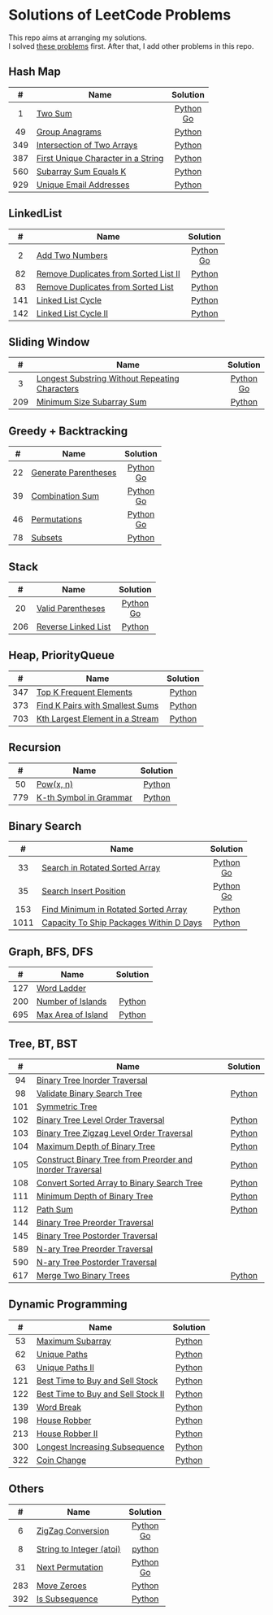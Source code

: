 # Solutions of LeetCode Problems

This repo aims at arranging my solutions.<br>
I solved [these problems](https://1kohei1.com/leetcode/) first. After that, I add other problems in this repo.

## Hash Map
#|Name|Solution
:----:|----|:----:
1 | [Two Sum](https://leetcode.com/problems/two-sum/) | [Python](https://github.com/Tiger-0512/leetcode/blob/main/python/1_two-sum.py) <br> [Go](https://github.com/Tiger-0512/leetcode/blob/main/go/1_two-sum.go)
49 | [Group Anagrams](https://leetcode.com/problems/group-anagrams/) | [Python](https://github.com/Tiger-0512/leetcode/blob/main/python/49_group-anagrams.py)
349 | [Intersection of Two Arrays](https://leetcode.com/problems/intersection-of-two-arrays/) | [Python](https://github.com/Tiger-0512/leetcode/blob/main/python/349_intersection-of-two-arrays.py)
387 | [First Unique Character in a String](https://leetcode.com/problems/first-unique-character-in-a-string/) | [Python](https://github.com/Tiger-0512/leetcode/blob/main/python/387_first-unique-character-in-a-string.py)
560 | [Subarray Sum Equals K](https://leetcode.com/problems/subarray-sum-equals-k/) | [Python](https://github.com/Tiger-0512/leetcode/blob/main/python/560_subarray-sum-equals-k.py)
929 | [Unique Email Addresses](https://leetcode.com/problems/unique-email-addresses/) | [Python](https://github.com/Tiger-0512/leetcode/blob/main/python/929_unique-email-addresses.py)

## LinkedList
#|Name|Solution
:----:|----|:----:
2 | [Add Two Numbers](https://leetcode.com/problems/add-two-numbers/) | [Python](https://github.com/Tiger-0512/leetcode/blob/main/python/2_add-two-numbers.py) <br> [Go](https://github.com/Tiger-0512/leetcode/blob/main/go/2_add-two-numbers.go)
82 | [Remove Duplicates from Sorted List II](https://leetcode.com/problems/remove-duplicates-from-sorted-list-ii/) | [Python](https://github.com/Tiger-0512/leetcode/blob/main/python/82_remove-duplicates-from-sorted-list-ii.py)
83 | [Remove Duplicates from Sorted List](https://leetcode.com/problems/remove-duplicates-from-sorted-list/) | [Python](https://github.com/Tiger-0512/leetcode/blob/main/python/83_remove-duplicates-from-sorted-list.py)
141 | [Linked List Cycle](https://leetcode.com/problems/linked-list-cycle/) | [Python](https://github.com/Tiger-0512/leetcode/blob/main/python/141_linked-list-cycle.py)
142 | [Linked List Cycle II](https://leetcode.com/problems/linked-list-cycle-ii/) | [Python](https://github.com/Tiger-0512/leetcode/blob/main/python/142_linked-list-cycle-ii.py)

## Sliding Window
#|Name|Solution
:----:|----|:----:
3 | [Longest Substring Without Repeating Characters](https://leetcode.com/problems/longest-substring-without-repeating-characters/) | [Python](https://github.com/Tiger-0512/leetcode/blob/main/python/3_longest-substring-without-repeating-characters.py) <br> [Go](https://github.com/Tiger-0512/leetcode/blob/main/go/3_longest-substring-without-repeating-characters.go)
209 | [Minimum Size Subarray Sum](https://leetcode.com/problems/minimum-size-subarray-sum/) | [Python](https://github.com/Tiger-0512/leetcode/blob/main/python/209_minimum-size-subarray-sum.py)

## Greedy + Backtracking
#|Name|Solution
:----:|----|:----:
22 | [Generate Parentheses](https://leetcode.com/problems/generate-parentheses/) | [Python](https://github.com/Tiger-0512/leetcode/blob/main/python/22_generate-parentheses.py) <br> [Go](https://github.com/Tiger-0512/leetcode/blob/main/go/22_generate-parentheses.go)
39 | [Combination Sum](https://leetcode.com/problems/combination-sum/) | [Python](https://github.com/Tiger-0512/leetcode/blob/main/python/39_combination-sum.py) <br> [Go](https://github.com/Tiger-0512/leetcode/blob/main/go/39_combination-sum.go)
46 | [Permutations](https://leetcode.com/problems/permutations/) | [Python](https://github.com/Tiger-0512/leetcode/blob/main/python/46_permutations.py) <br> [Go](https://github.com/Tiger-0512/leetcode/blob/main/go/46_permutations.go)
78 | [Subsets](https://leetcode.com/problems/subsets/) | [Python](https://github.com/Tiger-0512/leetcode/blob/main/python/78_subsets.py)

## Stack
#|Name|Solution
:----:|----|:----:
20 | [Valid Parentheses](https://leetcode.com/problems/valid-parentheses/) | [Python](https://github.com/Tiger-0512/leetcode/blob/main/python/20_valid-parentheses.py) <br> [Go](https://github.com/Tiger-0512/leetcode/blob/main/go/20_valid-parentheses.go)
206 | [Reverse Linked List](https://leetcode.com/problems/reverse-linked-list/) | [Python](https://github.com/Tiger-0512/leetcode/blob/main/python/206_reverse-linked-list.py)

## Heap, PriorityQueue
#|Name|Solution
:----:|----|:----:
347 | [Top K Frequent Elements](https://leetcode.com/problems/top-k-frequent-elements/) | [Python](https://github.com/Tiger-0512/leetcode/blob/main/python/347_top-k-frequent-elements.py)
373 | [Find K Pairs with Smallest Sums](https://leetcode.com/problems/find-k-pairs-with-smallest-sums/) | [Python](https://github.com/Tiger-0512/leetcode/blob/main/python/373_find-k-pairs-with-smallest-sums.py)
703 | [Kth Largest Element in a Stream](https://leetcode.com/problems/kth-largest-element-in-a-stream/) | [Python](https://github.com/Tiger-0512/leetcode/blob/main/python/703_kth-largest-element-in-a-stream.py)

## Recursion
#|Name|Solution
:----:|----|:----:
50 | [Pow(x, n)](https://leetcode.com/problems/powx-n/) | [Python](https://github.com/Tiger-0512/leetcode/blob/main/python/50_powx-n.py)
779 | [K-th Symbol in Grammar](https://leetcode.com/problems/k-th-symbol-in-grammar/) | [Python](https://github.com/Tiger-0512/leetcode/blob/main/python/779_k-th-symbol-in-grammar.py)

## Binary Search
#|Name|Solution
:----:|----|:----:
33 | [Search in Rotated Sorted Array](https://leetcode.com/problems/search-in-rotated-sorted-array/) | [Python](https://github.com/Tiger-0512/leetcode/blob/main/python/33_search-in-rotated-sorted-array.py) <br> [Go](https://github.com/Tiger-0512/leetcode/blob/main/go/33_search-in-rotated-sorted-array.go)
35 | [Search Insert Position](https://leetcode.com/problems/search-insert-position/) | [Python](https://github.com/Tiger-0512/leetcode/blob/main/python/35_search-insert-position.py) <br> [Go](https://github.com/Tiger-0512/leetcode/blob/main/go/35_search-insert-position.go)
153 | [Find Minimum in Rotated Sorted Array](https://leetcode.com/problems/find-minimum-in-rotated-sorted-array/) | [Python](https://github.com/Tiger-0512/leetcode/blob/main/python/153_find-minimum-in-rotated-sorted-array.py)
1011 | [Capacity To Ship Packages Within D Days](https://leetcode.com/problems/capacity-to-ship-packages-within-d-days/) | [Python](https://github.com/Tiger-0512/leetcode/blob/main/python/1011_capacity-to-ship-packages-within-d-days.py)

## Graph, BFS, DFS
#|Name|Solution
:----:|----|:----:
127 | [Word Ladder](https://leetcode.com/problems/word-ladder/)
200 | [Number of Islands](https://leetcode.com/problems/number-of-islands/) | [Python](https://github.com/Tiger-0512/leetcode/blob/main/python/200_number-of-islands.py)
695 | [Max Area of Island](https://leetcode.com/problems/max-area-of-island/) | [Python](https://github.com/Tiger-0512/leetcode/blob/main/python/695_max-area-of-island.py)

## Tree, BT, BST
#|Name|Solution
:----:|----|:----:
94 | [Binary Tree Inorder Traversal](https://leetcode.com/problems/binary-tree-inorder-traversal/)
98 | [Validate Binary Search Tree](https://leetcode.com/problems/validate-binary-search-tree/) | [Python](https://github.com/Tiger-0512/leetcode/blob/main/python/98_validate-binary-search-tree.py)
101 | [Symmetric Tree](https://leetcode.com/problems/symmetric-tree/)
102 | [Binary Tree Level Order Traversal](https://leetcode.com/problems/binary-tree-level-order-traversal/) | [Python](https://github.com/Tiger-0512/leetcode/blob/main/python/102_binary-tree-level-order-traversal.py)
103 | [Binary Tree Zigzag Level Order Traversal](https://leetcode.com/problems/binary-tree-zigzag-level-order-traversal/) | [Python](https://github.com/Tiger-0512/leetcode/blob/main/python/103_binary-tree-zigzag-level-order-traversal.py)
104 | [Maximum Depth of Binary Tree](https://leetcode.com/problems/maximum-depth-of-binary-tree/) | [Python](https://github.com/Tiger-0512/leetcode/blob/main/python/104_maximum-depth-of-binary-tree.py)
105 | [Construct Binary Tree from Preorder and Inorder Traversal](https://leetcode.com/problems/construct-binary-tree-from-preorder-and-inorder-traversal/) | [Python](https://github.com/Tiger-0512/leetcode/blob/main/python/105_construct-binary-tree-from-preorder-and-inorder-traversal.py)
108 | [Convert Sorted Array to Binary Search Tree](https://leetcode.com/problems/convert-sorted-array-to-binary-search-tree/) | [Python](https://github.com/Tiger-0512/leetcode/blob/main/python/108_convert-sorted-array-to-binary-search-tree.py)
111 | [Minimum Depth of Binary Tree](https://leetcode.com/problems/minimum-depth-of-binary-tree/) | [Python](https://github.com/Tiger-0512/leetcode/blob/main/python/111_minimum-depth-of-binary-tree.py)
112 | [Path Sum](https://leetcode.com/problems/path-sum/) | [Python](https://github.com/Tiger-0512/leetcode/blob/main/python/112_path-sum.py)
144 | [Binary Tree Preorder Traversal](https://leetcode.com/problems/binary-tree-preorder-traversal/)
145 | [Binary Tree Postorder Traversal](https://leetcode.com/problems/binary-tree-postorder-traversal/)
589 | [N-ary Tree Preorder Traversal](https://leetcode.com/problems/n-ary-tree-preorder-traversal/)
590 | [N-ary Tree Postorder Traversal](https://leetcode.com/problems/n-ary-tree-postorder-traversal/)
617 | [Merge Two Binary Trees](https://leetcode.com/problems/merge-two-binary-trees/) | [Python](https://github.com/Tiger-0512/leetcode/blob/main/python/617_merge-two-binary-trees.py)

## Dynamic Programming
#|Name|Solution
:----:|----|:----:
53 | [Maximum Subarray](https://leetcode.com/problems/maximum-subarray/) | [Python](https://github.com/Tiger-0512/leetcode/blob/main/python/53_maximum-subarray.py)
62 | [Unique Paths](https://leetcode.com/problems/unique-paths/) | [Python](https://github.com/Tiger-0512/leetcode/blob/main/python/62_unique-paths.py)
63 | [Unique Paths II](https://leetcode.com/problems/unique-paths-ii/) | [Python](https://github.com/Tiger-0512/leetcode/blob/main/python/63_unique-paths-ii.py)
121 | [Best Time to Buy and Sell Stock](https://leetcode.com/problems/best-time-to-buy-and-sell-stock/) | [Python](https://github.com/Tiger-0512/leetcode/blob/main/python/121_best-time-to-buy-and-sell-stock.py)
122 | [Best Time to Buy and Sell Stock II](https://leetcode.com/problems/best-time-to-buy-and-sell-stock-ii/) | [Python](https://github.com/Tiger-0512/leetcode/blob/main/python/122_best-time-to-buy-and-sell-stock-ii.py)
139 | [Word Break](https://leetcode.com/problems/word-break/) | [Python](https://github.com/Tiger-0512/leetcode/blob/main/python/139_word-break.py)
198 | [House Robber](https://leetcode.com/problems/house-robber/) | [Python](https://github.com/Tiger-0512/leetcode/blob/main/python/198_house-robber.py)
213 | [House Robber II](https://leetcode.com/problems/house-robber-ii/) | [Python](https://github.com/Tiger-0512/leetcode/blob/main/python/213_house-robber-ii.py)
300 | [Longest Increasing Subsequence](https://leetcode.com/problems/longest-increasing-subsequence/) | [Python](https://github.com/Tiger-0512/leetcode/blob/main/python/300_longest-increasing-subsequence.py)
322 | [Coin Change](https://leetcode.com/problems/coin-change/) | [Python](https://github.com/Tiger-0512/leetcode/blob/main/python/322_coin-change.py)

## Others
#|Name|Solution
:----:|----|:----:
6 | [ZigZag Conversion](https://leetcode.com/problems/zigzag-conversion/) | [Python](https://github.com/Tiger-0512/leetcode/blob/main/python/6_zigzag-conversion.py) <br> [Go](https://github.com/Tiger-0512/leetcode/blob/main/go/6_zigzag-conversion.go) | [Python](https://github.com/Tiger-0512/leetcode/blob/main/python/8_string-to-integer-atoi.py)
8 | [String to Integer (atoi)](https://leetcode.com/problems/string-to-integer-atoi/) | [python](https://github.com/Tiger-0512/leetcode/blob/main/python/8_string-to-integer-atoi.py)
31 | [Next Permutation](https://leetcode.com/problems/next-permutation/) | [Python](https://github.com/Tiger-0512/leetcode/blob/main/python/31_next-permutation.py) <br> [Go](https://github.com/Tiger-0512/leetcode/blob/main/go/31_next-permutation.go)
283 | [Move Zeroes](https://leetcode.com/problems/move-zeroes/) | [Python](https://github.com/Tiger-0512/leetcode/blob/main/python/283_move-zeroes.py)
392 | [Is Subsequence](https://leetcode.com/problems/is-subsequence/) | [Python](https://github.com/Tiger-0512/leetcode/blob/main/python/392_is-subsequence.py)
